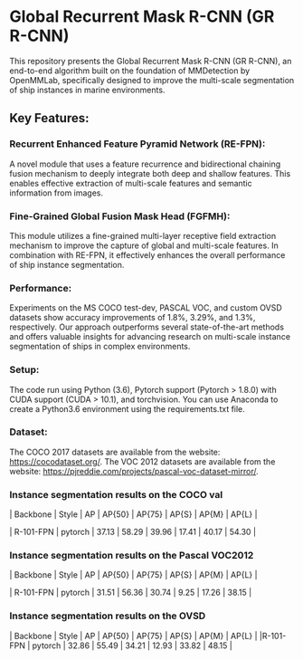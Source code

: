 # Global Recurrent Mask R-CNN (GR R-CNN)
This repository presents the Global Recurrent Mask R-CNN (GR R-CNN), an end-to-end algorithm built on the foundation of MMDetection by OpenMMLab, specifically designed to improve the multi-scale segmentation of ship instances in marine environments. 

## Key Features:

### Recurrent Enhanced Feature Pyramid Network (RE-FPN):
A novel module that uses a feature recurrence and bidirectional chaining fusion mechanism to deeply integrate both deep and shallow features. This enables effective extraction of multi-scale features and semantic information from images.

### Fine-Grained Global Fusion Mask Head (FGFMH):
This module utilizes a fine-grained multi-layer receptive field extraction mechanism to improve the capture of global and multi-scale features. In combination with RE-FPN, it effectively enhances the overall performance of ship instance segmentation.

### Performance:
Experiments on the MS COCO test-dev, PASCAL VOC, and custom OVSD datasets show accuracy improvements of 1.8%, 3.29%, and 1.3%, respectively. Our approach outperforms several state-of-the-art methods and offers valuable insights for advancing research on multi-scale instance segmentation of ships in complex environments.

### Setup:
The code run using Python (3.6), Pytorch support (Pytorch > 1.8.0) with CUDA support (CUDA > 10.1), and torchvision.
You can use Anaconda to create a Python3.6 environment using the requirements.txt file.

### Dataset:
The COCO 2017 datasets are available from the website:
https://cocodataset.org/.
The VOC 2012 datasets  are available from the website:
https://pjreddie.com/projects/pascal-voc-dataset-mirror/.

### Instance segmentation results on the COCO val
| Backbone  |  Style  |   AP  | AP{50} | AP{75} | AP{S} | AP{M} | AP{L} |

| R-101-FPN | pytorch | 37.13 | 58.29  | 39.96  | 17.41 | 40.17 | 54.30 |

### Instance segmentation results on the Pascal VOC2012
| Backbone  |  Style  |   AP  | AP{50} | AP{75} | AP{S} | AP{M} | AP{L} |

| R-101-FPN | pytorch | 31.51 | 56.36  |  30.74 |  9.25 | 17.26 | 38.15 |

### Instance segmentation results on the OVSD
| Backbone |  Style  |  AP   | AP{50} | AP{75} | AP{S} | AP{M} | AP{L} | 
|R-101-FPN | pytorch | 32.86 | 55.49  | 34.21  | 12.93 | 33.82 | 48.15 |







